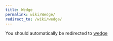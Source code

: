 ```yaml
---
title: Wedge
permalink: wiki/Wedge/
redirect_to: /wiki/wedge/
---
```


You should automatically be redirected to [wedge](/wiki/wedge/)
